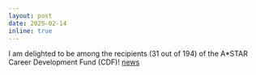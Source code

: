```yaml
---
layout: post
date: 2025-02-14
inline: true
---
```


I am delighted to be among the recipients (31 out of 194) of the A*STAR Career Development Fund (CDF)! [news](https://www.a-star.edu.sg/cfar/news/news/grant-awards/astar-cdf-2024-recipients)
